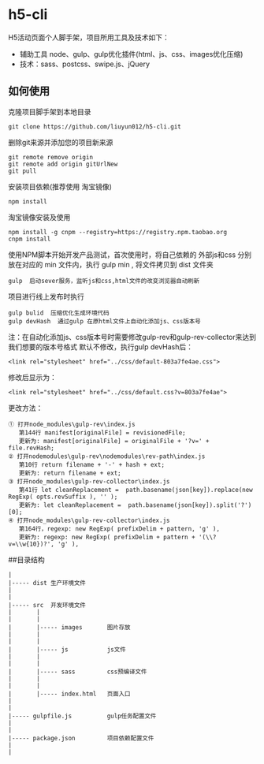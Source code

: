 # h5-cli
H5活动页面个人脚手架，项目所用工具及技术如下：

- 辅助工具 node、gulp、gulp优化插件(html、js、css、images优化压缩)
- 技术：sass、postcss、swipe.js、jQuery

## 如何使用
克隆项目脚手架到本地目录

```
git clone https://github.com/liuyun012/h5-cli.git
```
删除git来源并添加您的项目新来源

```
git remote remove origin
git remote add origin gitUrlNew
git pull
```
安装项目依赖(推荐使用 淘宝镜像)

```
npm install
```
淘宝镜像安装及使用

```
npm install -g cnpm --registry=https://registry.npm.taobao.org
cnpm install
```
使用NPM脚本开始开发产品测试，首次使用时，将自己依赖的 外部js和css 分别放在对应的 min 文件内，执行 gulp min , 将文件拷贝到 dist 文件夹

```
gulp  启动sever服务，监听js和css,html文件的改变浏览器自动刷新
```
项目进行线上发布时执行

```
gulp bulid  压缩优化生成环境代码
gulp devHash  通过gulp 在原html文件上自动化添加js、css版本号  
```
注：在自动化添加js、css版本号时需要修改gulp-rev和gulp-rev-collector来达到我们想要的版本号格式
默认不修改，执行gulp devHash后：

```
<link rel="stylesheet" href="../css/default-803a7fe4ae.css">
```
修改后显示为：

```
<link rel="stylesheet" href="../css/default.css?v=803a7fe4ae">
```
更改方法：

```
① 打开node_modules\gulp-rev\index.js
   第144行 manifest[originalFile] = revisionedFile;
   更新为: manifest[originalFile] = originalFile + '?v=' + file.revHash;
② 打开nodemodules\gulp-rev\nodemodules\rev-path\index.js
   第10行 return filename + '-' + hash + ext;
   更新为: return filename + ext;
③ 打开node_modules\gulp-rev-collector\index.js
   第41行 let cleanReplacement =  path.basename(json[key]).replace(new RegExp( opts.revSuffix ), '' );
   更新为: let cleanReplacement =  path.basename(json[key]).split('?')[0];
④ 打开node_modules\gulp-rev-collector\index.js
   第164行，regexp: new RegExp( prefixDelim + pattern, 'g' ),
   更新为: regexp: new RegExp( prefixDelim + pattern + '(\\?v=\\w{10})?', 'g' ),
```
##目录结构

```
|
|----- dist 生产环境文件
|
|
|----- src  开发环境文件
|       |
|       |
|       |----- images       图片存放
|       |
|       |
|       |----- js           js文件
|       |
|       |
|       |----- sass         css预编译文件
|       |
|       |
|       |----- index.html   页面入口
|
|
|----- gulpfile.js          gulp任务配置文件
|
|
|----- package.json         项目依赖配置文件
|
|
```
